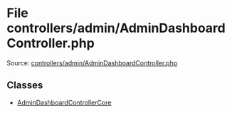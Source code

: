 File controllers/admin/AdminDashboardController.php
=========
Source: [controllers/admin/AdminDashboardController.php](https://github.com/PrestaShop/PrestaShop/blob/1.6.1.1/controllers/admin/AdminDashboardController.php)


Classes
-------

* [AdminDashboardControllerCore](class.AdminDashboardControllerCore.md)

